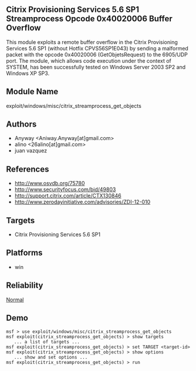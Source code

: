 ## Citrix Provisioning Services 5.6 SP1 Streamprocess Opcode 0x40020006 Buffer Overflow

This module exploits a remote buffer overflow in the Citrix 
Provisioning Services 5.6 SP1 (without Hotfix CPVS56SP1E043) 
by sending a malformed packet with the opcode 0x40020006 
(GetObjetsRequest) to the 6905/UDP port. The module, which 
allows code execution under the context of SYSTEM, has been 
successfully tested on Windows Server 2003 SP2 and Windows 
XP SP3.


## Module Name
exploit/windows/misc/citrix_streamprocess_get_objects

## Authors
* Anyway <Aniway.Anyway[at]gmail.com>
* alino <26alino[at]gmail.com>
* juan vazquez


## References
* http://www.osvdb.org/75780
* http://www.securityfocus.com/bid/49803
* http://support.citrix.com/article/CTX130846
* http://www.zerodayinitiative.com/advisories/ZDI-12-010



## Targets
* Citrix Provisioning Services 5.6 SP1


## Platforms
* win

## Reliability
[Normal](https://github.com/rapid7/metasploit-framework/wiki/Exploit-Ranking)

## Demo

```
msf > use exploit/windows/misc/citrix_streamprocess_get_objects
msf exploit(citrix_streamprocess_get_objects) > show targets
   ... a list of targets ...
msf exploit(citrix_streamprocess_get_objects) > set TARGET <target-id>
msf exploit(citrix_streamprocess_get_objects) > show options
   ... show and set options ...
msf exploit(citrix_streamprocess_get_objects) > run
```
    
    